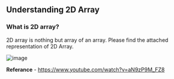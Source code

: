 ## Understanding 2D Array

### What is 2D array?

2D array is nothing but array of an array. Please find the attached representation of 2D Array. 

![image](https://user-images.githubusercontent.com/52998083/187847157-06796f11-c1fe-4818-846a-c589c9c2294e.png)


**Referance** - https://www.youtube.com/watch?v=aN9zP9M_FZ8


